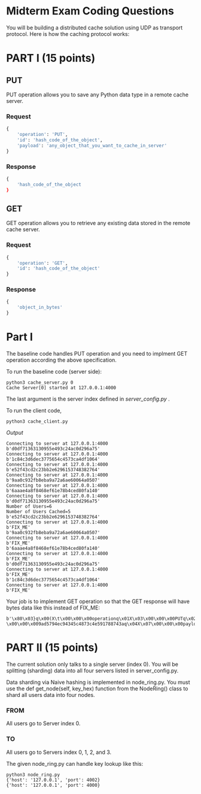# Midterm Exam Coding Questions

You will be building a distributed cache solution using UDP as transport protocol. Here is how the caching protocol works:

# PART I (15 points)

## PUT

PUT operation allows you to save any Python data type in a remote cache server.

### Request

```python
{ 
    'operation': 'PUT',
    'id': 'hash_code_of_the_object',
    'payload': 'any_object_that_you_want_to_cache_in_server' 
}
```

### Response

```python
{ 
    'hash_code_of_the_object
}
```

## GET

GET operation allows you to retrieve any existing data stored in the remote cache server.

### Request

```python
{ 
    'operation': 'GET',
    'id': 'hash_code_of_the_object'
}
```

### Response

```python
{ 
    'object_in_bytes'
}
```

# Part I

The baseline code handles PUT operation and you need to implment GET operation according the above specification.

To run the baseline code (server side):

```
python3 cache_server.py 0
Cache Server[0] started at 127.0.0.1:4000
```

The last argument is the server index defined in _server_config.py_ .


To run the client code,

```
python3 cache_client.py
```

_Output_

```
Connecting to server at 127.0.0.1:4000
b'd0df71363130955e493c24ac0d296a75'
Connecting to server at 127.0.0.1:4000
b'1c84c3d6dec3775654c4573ca4df1064'
Connecting to server at 127.0.0.1:4000
b'e52f43cd2c23bb2e6296153748382764'
Connecting to server at 127.0.0.1:4000
b'9aa0c932fb8eba9a72a6ae60064a0507'
Connecting to server at 127.0.0.1:4000
b'6aaae4a8f8468ef61e78b4ced80fa140'
Connecting to server at 127.0.0.1:4000
b'd0df71363130955e493c24ac0d296a75'
Number of Users=6
Number of Users Cached=5
b'e52f43cd2c23bb2e6296153748382764'
Connecting to server at 127.0.0.1:4000
b'FIX_ME'
b'9aa0c932fb8eba9a72a6ae60064a0507'
Connecting to server at 127.0.0.1:4000
b'FIX_ME'
b'6aaae4a8f8468ef61e78b4ced80fa140'
Connecting to server at 127.0.0.1:4000
b'FIX_ME'
b'd0df71363130955e493c24ac0d296a75'
Connecting to server at 127.0.0.1:4000
b'FIX_ME'
b'1c84c3d6dec3775654c4573ca4df1064'
Connecting to server at 127.0.0.1:4000
b'FIX_ME'
```

Your job is to implement GET operation so that the GET response will have bytes data like this instead of FIX_ME:

```
b'\x80\x03}q\x00(X\t\x00\x00\x00operationq\x01X\x03\x00\x00\x00PUTq\x02X\x02\x00\x00\x00idq\x03X \x00\x00\x009ad5794ec94345c4873c4e591788743aq\x04X\x07\x00\x00\x00payloadq\x05}q\x06X\x04\x00\x00\x00userq\x07X\x03\x00\x00\x00Fooq\x08su.'
```

# PART II (15 points)

The current solution only talks to a single server (index 0). You will be splitting (sharding) data into all four servers listed in server_config.py.

Data sharding via Naive hashing is implemented in node_ring.py. You must use the def get_node(self, key_hex) function from the NodeRing() class to shard all users data into four nodes.

### FROM

All users go to Server index 0.

### TO

All users go to Servers index 0, 1, 2, and 3.

The given node_ring.py can handle key lookup like this:

```
python3 node_ring.py 
{'host': '127.0.0.1', 'port': 4002}
{'host': '127.0.0.1', 'port': 4000}
```